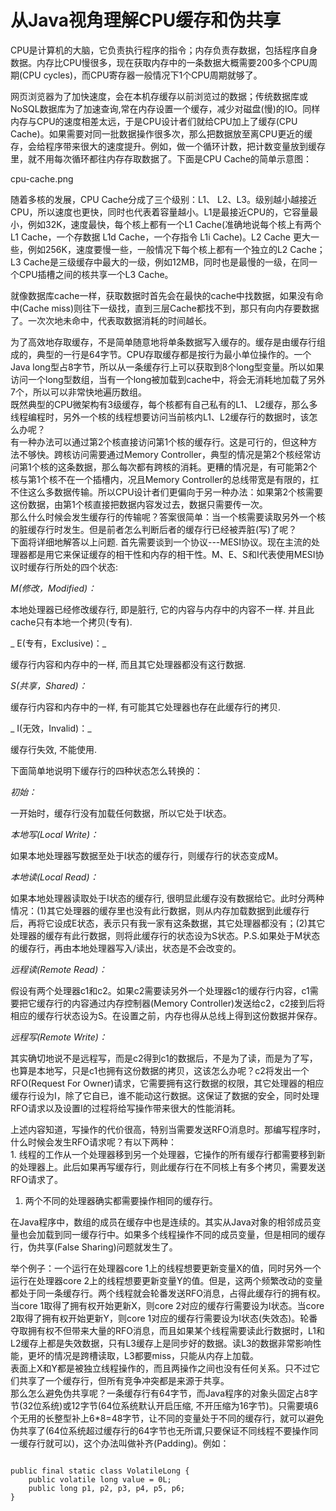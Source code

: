 # 从Java视角理解CPU缓存和伪共享

CPU是计算机的大脑，它负责执行程序的指令；内存负责存数据，包括程序自身数据。内存比CPU慢很多，现在获取内存中的一条数据大概需要200多个CPU周期\(CPU cycles\)，而CPU寄存器一般情况下1个CPU周期就够了。

网页浏览器为了加快速度，会在本机存缓存以前浏览过的数据；传统数据库或NoSQL数据库为了加速查询,常在内存设置一个缓存，减少对磁盘\(慢\)的IO。同样内存与CPU的速度相差太远，于是CPU设计者们就给CPU加上了缓存\(CPU Cache\)。如果需要对同一批数据操作很多次，那么把数据放至离CPU更近的缓存，会给程序带来很大的速度提升。例如，做一个循环计数，把计数变量放到缓存里，就不用每次循环都往内存存取数据了。下面是CPU Cache的简单示意图：

cpu-cache.png

随着多核的发展，CPU Cache分成了三个级别：L1、 L2、L3。级别越小越接近CPU，所以速度也更快，同时也代表着容量越小。L1是最接近CPU的，它容量最小，例如32K，速度最快，每个核上都有一个L1 Cache\(准确地说每个核上有两个L1 Cache，一个存数据 L1d Cache，一个存指令 L1i Cache\)。L2 Cache 更大一些，例如256K，速度要慢一些，一般情况下每个核上都有一个独立的L2 Cache；L3 Cache是三级缓存中最大的一级，例如12MB，同时也是最慢的一级，在同一个CPU插槽之间的核共享一个L3 Cache。

就像数据库cache一样，获取数据时首先会在最快的cache中找数据，如果没有命中\(Cache miss\)则往下一级找，直到三层Cache都找不到，那只有向内存要数据了。一次次地未命中，代表取数据消耗的时间越长。

为了高效地存取缓存，不是简单随意地将单条数据写入缓存的。缓存是由缓存行组成的，典型的一行是64字节。CPU存取缓存都是按行为最小单位操作的。一个Java long型占8字节，所以从一条缓存行上可以获取到8个long型变量。所以如果访问一个long型数组，当有一个long被加载到cache中，将会无消耗地加载了另外7个，所以可以非常快地遍历数组。  
       既然典型的CPU微架构有3级缓存，每个核都有自己私有的L1、 L2缓存，那么多线程编程时，另外一个核的线程想要访问当前核内L1、L2缓存行的数据时，该怎么办呢？  
       有一种办法可以通过第2个核直接访问第1个核的缓存行。这是可行的，但这种方法不够快。跨核访问需要通过Memory Controller，典型的情况是第2个核经常访问第1个核的这条数据，那么每次都有跨核的消耗。更糟的情况是，有可能第2个核与第1个核不在一个插槽内，况且Memory Controller的总线带宽是有限的，扛不住这么多数据传输。所以CPU设计者们更偏向于另一种办法：如果第2个核需要这份数据，由第1个核直接把数据内容发过去，数据只需要传一次。  
       那么什么时候会发生缓存行的传输呢？答案很简单：当一个核需要读取另外一个核的脏缓存行时发生。但是前者怎么判断后者的缓存行已经被弄脏\(写\)了呢？  
       下面将详细地解答以上问题. 首先需要谈到一个协议---MESI协议。现在主流的处理器都是用它来保证缓存的相干性和内存的相干性。M、E、S和I代表使用MESI协议时缓存行所处的四个状态:

_M\(修改，Modified\)：_

本地处理器已经修改缓存行, 即是脏行, 它的内容与内存中的内容不一样. 并且此cache只有本地一个拷贝\(专有\).

_ E\(专有，Exclusive\)：_

缓存行内容和内存中的一样, 而且其它处理器都没有这行数据.

_S\(共享，Shared\)：_

缓存行内容和内存中的一样, 有可能其它处理器也存在此缓存行的拷贝.

_ I\(无效，Invalid\)：_

缓存行失效, 不能使用.

下面简单地说明下缓存行的四种状态怎么转换的：

_初始：_

一开始时，缓存行没有加载任何数据，所以它处于I状态。

_本地写\(Local Write\)：_

如果本地处理器写数据至处于I状态的缓存行，则缓存行的状态变成M。

_本地读\(Local Read\)：_

如果本地处理器读取处于I状态的缓存行, 很明显此缓存没有数据给它。此时分两种情况：\(1\)其它处理器的缓存里也没有此行数据，则从内存加载数据到此缓存行后，再将它设成E状态，表示只有我一家有这条数据，其它处理器都没有；\(2\)其它处理器的缓存有此行数据，则将此缓存行的状态设为S状态。P.S.如果处于M状态的缓存行，再由本地处理器写入/读出，状态是不会改变的。

_远程读\(Remote Read\)：_

假设有两个处理器c1和c2。如果c2需要读另外一个处理器c1的缓存行内容，c1需要把它缓存行的内容通过内存控制器\(Memory Controller\)发送给c2，c2接到后将相应的缓存行状态设为S。在设置之前，内存也得从总线上得到这份数据并保存。

_远程写\(Remote Write\)：_

其实确切地说不是远程写，而是c2得到c1的数据后，不是为了读，而是为了写，也算是本地写，只是c1也拥有这份数据的拷贝，这该怎么办呢？c2将发出一个RFO\(Request For Owner\)请求，它需要拥有这行数据的权限，其它处理器的相应缓存行设为I，除了它自已，谁不能动这行数据。这保证了数据的安全，同时处理RFO请求以及设置I的过程将给写操作带来很大的性能消耗。

上述内容知道，写操作的代价很高，特别当需要发送RFO消息时。那编写程序时，什么时候会发生RFO请求呢？有以下两种：  
        1. 线程的工作从一个处理器移到另一个处理器，它操作的所有缓存行都需要移到新的处理器上。此后如果再写缓存行，则此缓存行在不同核上有多个拷贝，需要发送RFO请求了。

1. 两个不同的处理器确实都需要操作相同的缓存行。

在Java程序中，数组的成员在缓存中也是连续的。其实从Java对象的相邻成员变量也会加载到同一缓存行中。如果多个线程操作不同的成员变量，但是相同的缓存行，伪共享\(False Sharing\)问题就发生了。

举个例子：一个运行在处理器core 1上的线程想要更新变量X的值，同时另外一个运行在处理器core 2上的线程想要更新变量Y的值。但是，这两个频繁改动的变量都处于同一条缓存行。两个线程就会轮番发送RFO消息，占得此缓存行的拥有权。当core 1取得了拥有权开始更新X，则core 2对应的缓存行需要设为I状态。当core 2取得了拥有权开始更新Y，则core 1对应的缓存行需要设为I状态\(失效态\)。轮番夺取拥有权不但带来大量的RFO消息，而且如果某个线程需要读此行数据时，L1和L2缓存上都是失效数据，只有L3缓存上是同步好的数据。读L3的数据非常影响性能，更坏的情况是跨槽读取，L3都要miss，只能从内存上加载。  
       表面上X和Y都是被独立线程操作的，而且两操作之间也没有任何关系。只不过它们共享了一个缓存行，但所有竞争冲突都是来源于共享。  
那么怎么避免伪共享呢？一条缓存行有64字节，而Java程序的对象头固定占8字节\(32位系统\)或12字节\(64位系统默认开启压缩, 不开压缩为16字节\)。只需要填6个无用的长整型补上6\*8=48字节，让不同的变量处于不同的缓存行，就可以避免伪共享了\(64位系统超过缓存行的64字节也无所谓,只要保证不同线程不要操作同一缓存行就可以\)，这个办法叫做补齐\(Padding\)。例如：

```

public final static class VolatileLong {
    public volatile long value = 0L;
    public long p1, p2, p3, p4, p5, p6; 
}
```




